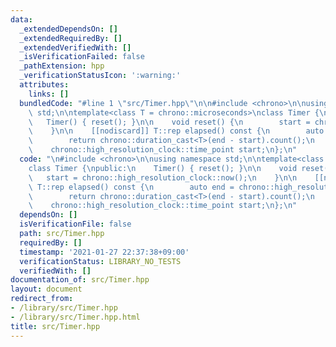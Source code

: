 ```yaml
---
data:
  _extendedDependsOn: []
  _extendedRequiredBy: []
  _extendedVerifiedWith: []
  _isVerificationFailed: false
  _pathExtension: hpp
  _verificationStatusIcon: ':warning:'
  attributes:
    links: []
  bundledCode: "#line 1 \"src/Timer.hpp\"\n\n#include <chrono>\n\nusing namespace\
    \ std;\n\ntemplate<class T = chrono::microseconds>\nclass Timer {\npublic:\n \
    \   Timer() { reset(); }\n\n    void reset() {\n        start = chrono::high_resolution_clock::now();\n\
    \    }\n\n    [[nodiscard]] T::rep elapsed() const {\n        auto end = chrono::high_resolution_clock::now();\n\
    \        return chrono::duration_cast<T>(end - start).count();\n    }\n\nprivate:\n\
    \    chrono::high_resolution_clock::time_point start;\n};\n"
  code: "\n#include <chrono>\n\nusing namespace std;\n\ntemplate<class T = chrono::microseconds>\n\
    class Timer {\npublic:\n    Timer() { reset(); }\n\n    void reset() {\n     \
    \   start = chrono::high_resolution_clock::now();\n    }\n\n    [[nodiscard]]\
    \ T::rep elapsed() const {\n        auto end = chrono::high_resolution_clock::now();\n\
    \        return chrono::duration_cast<T>(end - start).count();\n    }\n\nprivate:\n\
    \    chrono::high_resolution_clock::time_point start;\n};\n"
  dependsOn: []
  isVerificationFile: false
  path: src/Timer.hpp
  requiredBy: []
  timestamp: '2021-01-27 22:37:38+09:00'
  verificationStatus: LIBRARY_NO_TESTS
  verifiedWith: []
documentation_of: src/Timer.hpp
layout: document
redirect_from:
- /library/src/Timer.hpp
- /library/src/Timer.hpp.html
title: src/Timer.hpp
---
```

